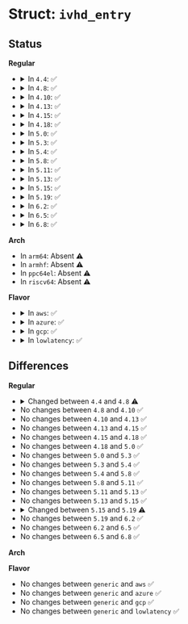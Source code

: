 # Struct: <code>ivhd_entry</code>

## Status
<b>Regular</b>
<ul>
<li>
<details>
<summary>In <code>4.4</code>: ✅</summary>

```c
struct ivhd_entry {
    u8 type;
    u16 devid;
    u8 flags;
    u32 ext;
};
```
</details>
</li>
<li>
<details>
<summary>In <code>4.8</code>: ✅</summary>

```c
struct ivhd_entry {
    u8 type;
    u16 devid;
    u8 flags;
    u32 ext;
    u32 hidh;
    u64 cid;
    u8 uidf;
    u8 uidl;
    u8 uid;
};
```
</details>
</li>
<li>
<details>
<summary>In <code>4.10</code>: ✅</summary>

```c
struct ivhd_entry {
    u8 type;
    u16 devid;
    u8 flags;
    u32 ext;
    u32 hidh;
    u64 cid;
    u8 uidf;
    u8 uidl;
    u8 uid;
};
```
</details>
</li>
<li>
<details>
<summary>In <code>4.13</code>: ✅</summary>

```c
struct ivhd_entry {
    u8 type;
    u16 devid;
    u8 flags;
    u32 ext;
    u32 hidh;
    u64 cid;
    u8 uidf;
    u8 uidl;
    u8 uid;
};
```
</details>
</li>
<li>
<details>
<summary>In <code>4.15</code>: ✅</summary>

```c
struct ivhd_entry {
    u8 type;
    u16 devid;
    u8 flags;
    u32 ext;
    u32 hidh;
    u64 cid;
    u8 uidf;
    u8 uidl;
    u8 uid;
};
```
</details>
</li>
<li>
<details>
<summary>In <code>4.18</code>: ✅</summary>

```c
struct ivhd_entry {
    u8 type;
    u16 devid;
    u8 flags;
    u32 ext;
    u32 hidh;
    u64 cid;
    u8 uidf;
    u8 uidl;
    u8 uid;
};
```
</details>
</li>
<li>
<details>
<summary>In <code>5.0</code>: ✅</summary>

```c
struct ivhd_entry {
    u8 type;
    u16 devid;
    u8 flags;
    u32 ext;
    u32 hidh;
    u64 cid;
    u8 uidf;
    u8 uidl;
    u8 uid;
};
```
</details>
</li>
<li>
<details>
<summary>In <code>5.3</code>: ✅</summary>

```c
struct ivhd_entry {
    u8 type;
    u16 devid;
    u8 flags;
    u32 ext;
    u32 hidh;
    u64 cid;
    u8 uidf;
    u8 uidl;
    u8 uid;
};
```
</details>
</li>
<li>
<details>
<summary>In <code>5.4</code>: ✅</summary>

```c
struct ivhd_entry {
    u8 type;
    u16 devid;
    u8 flags;
    u32 ext;
    u32 hidh;
    u64 cid;
    u8 uidf;
    u8 uidl;
    u8 uid;
};
```
</details>
</li>
<li>
<details>
<summary>In <code>5.8</code>: ✅</summary>

```c
struct ivhd_entry {
    u8 type;
    u16 devid;
    u8 flags;
    u32 ext;
    u32 hidh;
    u64 cid;
    u8 uidf;
    u8 uidl;
    u8 uid;
};
```
</details>
</li>
<li>
<details>
<summary>In <code>5.11</code>: ✅</summary>

```c
struct ivhd_entry {
    u8 type;
    u16 devid;
    u8 flags;
    u32 ext;
    u32 hidh;
    u64 cid;
    u8 uidf;
    u8 uidl;
    u8 uid;
};
```
</details>
</li>
<li>
<details>
<summary>In <code>5.13</code>: ✅</summary>

```c
struct ivhd_entry {
    u8 type;
    u16 devid;
    u8 flags;
    u32 ext;
    u32 hidh;
    u64 cid;
    u8 uidf;
    u8 uidl;
    u8 uid;
};
```
</details>
</li>
<li>
<details>
<summary>In <code>5.15</code>: ✅</summary>

```c
struct ivhd_entry {
    u8 type;
    u16 devid;
    u8 flags;
    u32 ext;
    u32 hidh;
    u64 cid;
    u8 uidf;
    u8 uidl;
    u8 uid;
};
```
</details>
</li>
<li>
<details>
<summary>In <code>5.19</code>: ✅</summary>

```c
struct ivhd_entry {
    u8 type;
    u16 devid;
    u8 flags;
    u32 ext;
    u32 hidh;
    struct (anon) ext_hid;
    u64 cid;
    u8 uidf;
    u8 uidl;
    u8 uid;
};
```
</details>
</li>
<li>
<details>
<summary>In <code>6.2</code>: ✅</summary>

```c
struct ivhd_entry {
    u8 type;
    u16 devid;
    u8 flags;
    u32 ext;
    u32 hidh;
    struct (anon) ext_hid;
    u64 cid;
    u8 uidf;
    u8 uidl;
    u8 uid;
};
```
</details>
</li>
<li>
<details>
<summary>In <code>6.5</code>: ✅</summary>

```c
struct ivhd_entry {
    u8 type;
    u16 devid;
    u8 flags;
    u32 ext;
    u32 hidh;
    struct (anon) ext_hid;
    u64 cid;
    u8 uidf;
    u8 uidl;
    u8 uid;
};
```
</details>
</li>
<li>
<details>
<summary>In <code>6.8</code>: ✅</summary>

```c
struct ivhd_entry {
    u8 type;
    u16 devid;
    u8 flags;
    u32 ext;
    u32 hidh;
    struct (anon) ext_hid;
    u64 cid;
    u8 uidf;
    u8 uidl;
    u8 uid;
};
```
</details>
</li>
</ul>
<b>Arch</b>
<ul>
<li>
In <code>arm64</code>: Absent ⚠️
</li>
<li>
In <code>armhf</code>: Absent ⚠️
</li>
<li>
In <code>ppc64el</code>: Absent ⚠️
</li>
<li>
In <code>riscv64</code>: Absent ⚠️
</li>
</ul>
<b>Flavor</b>
<ul>
<li>
<details>
<summary>In <code>aws</code>: ✅</summary>

```c
struct ivhd_entry {
    u8 type;
    u16 devid;
    u8 flags;
    u32 ext;
    u32 hidh;
    u64 cid;
    u8 uidf;
    u8 uidl;
    u8 uid;
};
```
</details>
</li>
<li>
<details>
<summary>In <code>azure</code>: ✅</summary>

```c
struct ivhd_entry {
    u8 type;
    u16 devid;
    u8 flags;
    u32 ext;
    u32 hidh;
    u64 cid;
    u8 uidf;
    u8 uidl;
    u8 uid;
};
```
</details>
</li>
<li>
<details>
<summary>In <code>gcp</code>: ✅</summary>

```c
struct ivhd_entry {
    u8 type;
    u16 devid;
    u8 flags;
    u32 ext;
    u32 hidh;
    u64 cid;
    u8 uidf;
    u8 uidl;
    u8 uid;
};
```
</details>
</li>
<li>
<details>
<summary>In <code>lowlatency</code>: ✅</summary>

```c
struct ivhd_entry {
    u8 type;
    u16 devid;
    u8 flags;
    u32 ext;
    u32 hidh;
    u64 cid;
    u8 uidf;
    u8 uidl;
    u8 uid;
};
```
</details>
</li>
</ul>

## Differences
<b>Regular</b>
<ul>
<li>
<details>
<summary>Changed between <code>4.4</code> and <code>4.8</code> ⚠️</summary>
<ul>
<li>
<b>Field added. </b>
<code>u32 hidh</code>
</li>
<li>
<b>Field added. </b>
<code>u64 cid</code>
</li>
<li>
<b>Field added. </b>
<code>u8 uidf</code>
</li>
<li>
<b>Field added. </b>
<code>u8 uidl</code>
</li>
<li>
<b>Field added. </b>
<code>u8 uid</code>
</li>
</ul>
</details>
</li>
<li>
No changes between <code>4.8</code> and <code>4.10</code> ✅
</li>
<li>
No changes between <code>4.10</code> and <code>4.13</code> ✅
</li>
<li>
No changes between <code>4.13</code> and <code>4.15</code> ✅
</li>
<li>
No changes between <code>4.15</code> and <code>4.18</code> ✅
</li>
<li>
No changes between <code>4.18</code> and <code>5.0</code> ✅
</li>
<li>
No changes between <code>5.0</code> and <code>5.3</code> ✅
</li>
<li>
No changes between <code>5.3</code> and <code>5.4</code> ✅
</li>
<li>
No changes between <code>5.4</code> and <code>5.8</code> ✅
</li>
<li>
No changes between <code>5.8</code> and <code>5.11</code> ✅
</li>
<li>
No changes between <code>5.11</code> and <code>5.13</code> ✅
</li>
<li>
No changes between <code>5.13</code> and <code>5.15</code> ✅
</li>
<li>
<details>
<summary>Changed between <code>5.15</code> and <code>5.19</code> ⚠️</summary>
<ul>
<li>
<b>Field added. </b>
<code>struct (anon) ext_hid</code>
</li>
</ul>
</details>
</li>
<li>
No changes between <code>5.19</code> and <code>6.2</code> ✅
</li>
<li>
No changes between <code>6.2</code> and <code>6.5</code> ✅
</li>
<li>
No changes between <code>6.5</code> and <code>6.8</code> ✅
</li>
</ul>
<b>Arch</b>
<ul>
</ul>
<b>Flavor</b>
<ul>
<li>
No changes between <code>generic</code> and <code>aws</code> ✅
</li>
<li>
No changes between <code>generic</code> and <code>azure</code> ✅
</li>
<li>
No changes between <code>generic</code> and <code>gcp</code> ✅
</li>
<li>
No changes between <code>generic</code> and <code>lowlatency</code> ✅
</li>
</ul>
